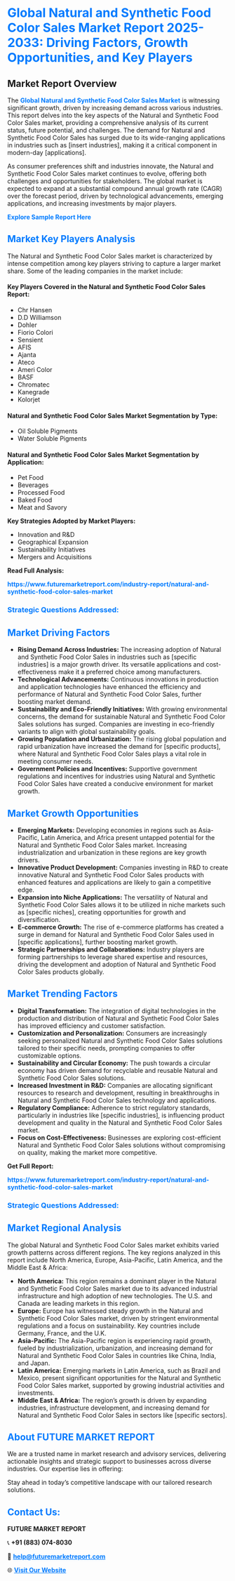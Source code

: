 <h1 style="color: #007BFF;">Global Natural and Synthetic Food Color Sales Market Report 2025-2033: Driving Factors, Growth Opportunities, and Key Players</h1>

<section id="overview">
<h2>Market Report Overview</h2>
<p>The <a href="https://www.futuremarketreport.com/industry-report/natural-and-synthetic-food-color-sales-market" style="color: #007BFF; text-decoration: none;"><strong>Global Natural and Synthetic Food Color Sales Market</strong></a> is witnessing significant growth, driven by increasing demand across various industries. This report delves into the key aspects of the Natural and Synthetic Food Color Sales market, providing a comprehensive analysis of its current status, future potential, and challenges. The demand for Natural and Synthetic Food Color Sales has surged due to its wide-ranging applications in industries such as [insert industries], making it a critical component in modern-day [applications].</p>
<p>As consumer preferences shift and industries innovate, the Natural and Synthetic Food Color Sales market continues to evolve, offering both challenges and opportunities for stakeholders. The global market is expected to expand at a substantial compound annual growth rate (CAGR) over the forecast period, driven by technological advancements, emerging applications, and increasing investments by major players.</p>
</section>

<section id="overview">
<p><a href="https://www.futuremarketreport.com/request-sample/reportId=109317" style="color: #007BFF; text-decoration: none;"><strong>Explore Sample Report Here</strong></a></p>
</section>

<section id="key-players">
<h2 style="color: #007BFF;">Market Key Players Analysis</h2>
<p>The Natural and Synthetic Food Color Sales market is characterized by intense competition among key players striving to capture a larger market share. Some of the leading companies in the market include:</p>
<h4>Key Players Covered in the Natural and Synthetic Food Color Sales Report:</h4>
<ul><li>Chr Hansen</li><li>D.D Williamson</li><li>Dohler</li><li>Fiorio Colori</li><li>Sensient</li><li>AFIS</li><li>Ajanta</li><li>Ateco</li><li>Ameri Color</li><li>BASF</li><li>Chromatec</li><li>Kanegrade</li><li>Kolorjet</li></ul>
<h4>Natural and Synthetic Food Color Sales Market Segmentation by Type:</h4>
<ul><li>Oil Soluble Pigments</li><li>Water Soluble Pigments</li></ul>

<h4>Natural and Synthetic Food Color Sales Market Segmentation by Application:</h4>
<ul><li>Pet Food</li><li>Beverages</li><li>Processed Food</li><li>Baked Food</li><li>Meat and Savory</li></ul>
<p><strong>Key Strategies Adopted by Market Players:</strong></p>
<ul>
<li>Innovation and R&D</li>
<li>Geographical Expansion</li>
<li>Sustainability Initiatives</li>
<li>Mergers and Acquisitions</li>
</ul>
</section>

<section>
<p><strong>Read Full Analysis: </strong></p><a href="https://www.futuremarketreport.com/industry-report/natural-and-synthetic-food-color-sales-market" style="color: #007BFF; text-decoration: none;"><strong>https://www.futuremarketreport.com/industry-report/natural-and-synthetic-food-color-sales-market</strong></a>
<h3 style="color: #007BFF;">Strategic Questions Addressed:</h3>
</section>

<section id="driving-factors">
<h2 style="color: #007BFF;">Market Driving Factors</h2>
<ul>
<li><strong>Rising Demand Across Industries:</strong> The increasing adoption of Natural and Synthetic Food Color Sales in industries such as [specific industries] is a major growth driver. Its versatile applications and cost-effectiveness make it a preferred choice among manufacturers.</li>
<li><strong>Technological Advancements:</strong> Continuous innovations in production and application technologies have enhanced the efficiency and performance of Natural and Synthetic Food Color Sales, further boosting market demand.</li>
<li><strong>Sustainability and Eco-Friendly Initiatives:</strong> With growing environmental concerns, the demand for sustainable Natural and Synthetic Food Color Sales solutions has surged. Companies are investing in eco-friendly variants to align with global sustainability goals.</li>
<li><strong>Growing Population and Urbanization:</strong> The rising global population and rapid urbanization have increased the demand for [specific products], where Natural and Synthetic Food Color Sales plays a vital role in meeting consumer needs.</li>
<li><strong>Government Policies and Incentives:</strong> Supportive government regulations and incentives for industries using Natural and Synthetic Food Color Sales have created a conducive environment for market growth.</li>
</ul>
</section>

<section id="growth-opportunities">
<h2 style="color: #007BFF;">Market Growth Opportunities</h2>
<ul>
<li><strong>Emerging Markets:</strong> Developing economies in regions such as Asia-Pacific, Latin America, and Africa present untapped potential for the Natural and Synthetic Food Color Sales market. Increasing industrialization and urbanization in these regions are key growth drivers.</li>
<li><strong>Innovative Product Development:</strong> Companies investing in R&D to create innovative Natural and Synthetic Food Color Sales products with enhanced features and applications are likely to gain a competitive edge.</li>
<li><strong>Expansion into Niche Applications:</strong> The versatility of Natural and Synthetic Food Color Sales allows it to be utilized in niche markets such as [specific niches], creating opportunities for growth and diversification.</li>
<li><strong>E-commerce Growth:</strong> The rise of e-commerce platforms has created a surge in demand for Natural and Synthetic Food Color Sales used in [specific applications], further boosting market growth.</li>
<li><strong>Strategic Partnerships and Collaborations:</strong> Industry players are forming partnerships to leverage shared expertise and resources, driving the development and adoption of Natural and Synthetic Food Color Sales products globally.</li>
</ul>
</section>

<section id="trending-factors">
<h2 style="color: #007BFF;">Market Trending Factors</h2>
<ul>
<li><strong>Digital Transformation:</strong> The integration of digital technologies in the production and distribution of Natural and Synthetic Food Color Sales has improved efficiency and customer satisfaction.</li>
<li><strong>Customization and Personalization:</strong> Consumers are increasingly seeking personalized Natural and Synthetic Food Color Sales solutions tailored to their specific needs, prompting companies to offer customizable options.</li>
<li><strong>Sustainability and Circular Economy:</strong> The push towards a circular economy has driven demand for recyclable and reusable Natural and Synthetic Food Color Sales solutions.</li>
<li><strong>Increased Investment in R&D:</strong> Companies are allocating significant resources to research and development, resulting in breakthroughs in Natural and Synthetic Food Color Sales technology and applications.</li>
<li><strong>Regulatory Compliance:</strong> Adherence to strict regulatory standards, particularly in industries like [specific industries], is influencing product development and quality in the Natural and Synthetic Food Color Sales market.</li>
<li><strong>Focus on Cost-Effectiveness:</strong> Businesses are exploring cost-efficient Natural and Synthetic Food Color Sales solutions without compromising on quality, making the market more competitive.</li>
</ul>
</section>

<section>
<p><strong>Get Full Report: </strong></p><a href="https://www.futuremarketreport.com/industry-report/natural-and-synthetic-food-color-sales-market" style="color: #007BFF; text-decoration: none;"><strong>https://www.futuremarketreport.com/industry-report/natural-and-synthetic-food-color-sales-market</strong></a>
<h3 style="color: #007BFF;">Strategic Questions Addressed:</h3>
</section>


<section id="regional-analysis">
<h2 style="color: #007BFF;">Market Regional Analysis</h2>
<p>The global Natural and Synthetic Food Color Sales market exhibits varied growth patterns across different regions. The key regions analyzed in this report include North America, Europe, Asia-Pacific, Latin America, and the Middle East & Africa:</p>
<ul>
<li><strong>North America:</strong> This region remains a dominant player in the Natural and Synthetic Food Color Sales market due to its advanced industrial infrastructure and high adoption of new technologies. The U.S. and Canada are leading markets in this region.</li>
<li><strong>Europe:</strong> Europe has witnessed steady growth in the Natural and Synthetic Food Color Sales market, driven by stringent environmental regulations and a focus on sustainability. Key countries include Germany, France, and the U.K.</li>
<li><strong>Asia-Pacific:</strong> The Asia-Pacific region is experiencing rapid growth, fueled by industrialization, urbanization, and increasing demand for Natural and Synthetic Food Color Sales in countries like China, India, and Japan.</li>
<li><strong>Latin America:</strong> Emerging markets in Latin America, such as Brazil and Mexico, present significant opportunities for the Natural and Synthetic Food Color Sales market, supported by growing industrial activities and investments.</li>
<li><strong>Middle East & Africa:</strong> The region’s growth is driven by expanding industries, infrastructure development, and increasing demand for Natural and Synthetic Food Color Sales in sectors like [specific sectors].</li>
</ul>
</section>

<footer>
<h2 style="color: #007BFF;">About FUTURE MARKET REPORT</h2>
<p>We are a trusted name in market research and advisory services, delivering actionable insights and strategic support to businesses across diverse industries. Our expertise lies in offering:</p>

<p>Stay ahead in today’s competitive landscape with our tailored research solutions.</p>

<h2 style="color: #007BFF;">Contact Us:</h2>
<p><strong>FUTURE MARKET REPORT</strong></p>
<p>📞 <strong>+91 (883) 074-8030</strong></p>
<p>📧 <strong><a href="mailto:help@futuremarketreport.com" style="color: #007BFF;">help@futuremarketreport.com</a></strong></p>
<p>🌐 <strong><a href="https://www.futuremarketreport.com/" style="color: #007BFF;">Visit Our Website</a></strong></p>
</footer>